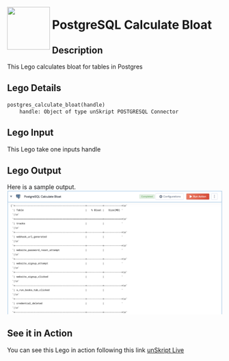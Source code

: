 [<img align="left" src="https://unskript.com/assets/favicon.png" width="100" height="100" style="padding-right: 5px">](https://unskript.com/assets/favicon.png) 
<h1>PostgreSQL Calculate Bloat</h1>

## Description
This Lego calculates bloat for tables in Postgres

## Lego Details

    postgres_calculate_bloat(handle)
        handle: Object of type unSkript POSTGRESQL Connector
       

## Lego Input
This Lego take one inputs handle

## Lego Output
Here is a sample output.
<img src="./1.png">


## See it in Action

You can see this Lego in action following this link [unSkript Live](https://us.app.unskript.io)